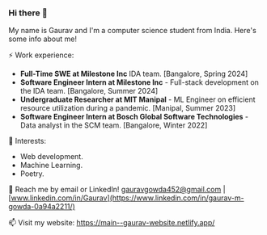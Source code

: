 ### Hi there 👋
My name is Gaurav and I'm a computer science student from India. Here's some info about me!

⚡ Work experience:

- **Full-Time SWE at Milestone Inc** IDA team. [Bangalore, Spring 2024]
- **Software Engineer Intern at Milestone Inc** - Full-stack development on the IDA team. [Bangalore, Summer 2024]
- **Undergraduate Researcher at MIT Manipal** - ML Engineer on efficient resource utilization during a pandemic. [Manipal, Summer 2023]
- **Software Engineer Intern at Bosch Global Software Technologies** - Data analyst in the SCM team. [Bangalore, Winter 2022] 

🌱 Interests:

- Web development.
- Machine Learning.
- Poetry.
  
💬 Reach me by email or LinkedIn! [gauravgowda452@gmail.com](gauravgowda452@gmail.com) | [www.linkedin.com/in/Gaurav](https://www.linkedin.com/in/gaurav-m-gowda-0a94a2211/)

📫 Visit my website: https://main--gaurav-website.netlify.app/
